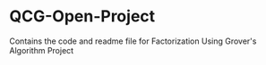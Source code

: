 # QCG-Open-Project
Contains the code and readme file for Factorization Using Grover's Algorithm Project
